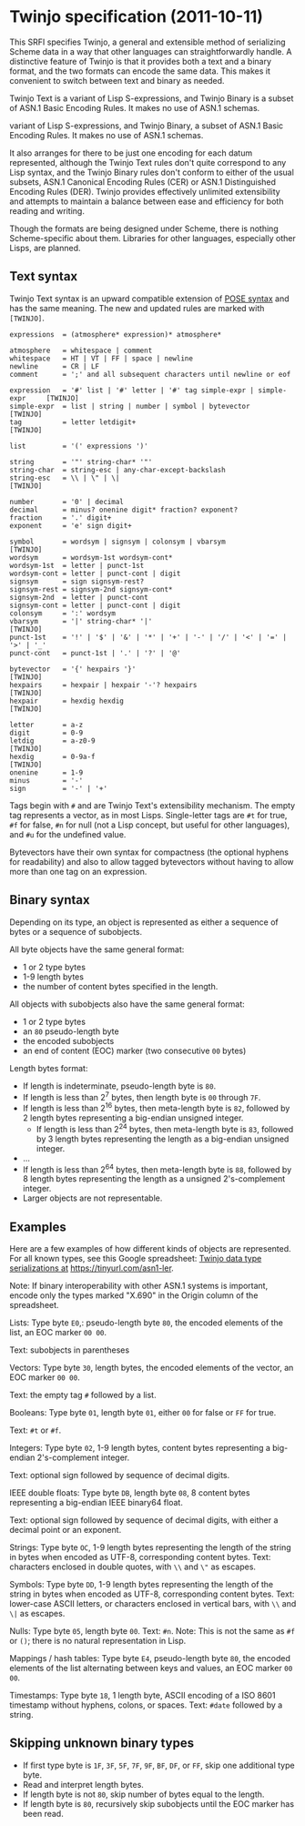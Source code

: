 Twinjo specification (2011-10-11)
=================================

This SRFI specifies Twinjo, a general and extensible method of
serializing Scheme data in a way that other languages can
straightforwardly handle. 
A distinctive feature of Twinjo is that it provides both a text and a
binary format, and the two formats can encode the same data. This makes
it convenient to switch between text and binary as needed.

Twinjo Text is a variant of Lisp S-expressions, and Twinjo Binary is a
subset of ASN.1 Basic Encoding Rules. It makes no use of ASN.1 schemas.

variant of Lisp S-expressions, and Twinjo Binary, a subset of ASN.1
Basic Encoding Rules. It makes no use of ASN.1 schemas.

It also arranges for there to be just one encoding for each datum
represented, although the Twinjo Text rules don't quite correspond to
any Lisp syntax, and the Twinjo Binary rules don't conform to either of
the usual subsets, ASN.1 Canonical Encoding Rules (CER) or ASN.1
Distinguished Encoding Rules (DER). Twinjo provides effectively
unlimited extensibility and attempts to maintain a balance between ease
and efficiency for both reading and writing.

Though the formats are being designed under Scheme, there is nothing
Scheme-specific about them. Libraries for other languages, especially
other Lisps, are planned.

Text syntax
-----------

Twinjo Text syntax is an upward compatible extension of
[POSE syntax](https://github.com/s-expressions/twinjo/blob/master/README.md#Grammar)
and has the same meaning.  The new and updated rules are marked with `[TWINJO]`.
```
expressions  = (atmosphere* expression)* atmosphere*

atmosphere   = whitespace | comment
whitespace   = HT | VT | FF | space | newline
newline      = CR | LF
comment      = ';' and all subsequent characters until newline or eof

expression   = '#' list | '#' letter | '#' tag simple-expr | simple-expr     [TWINJO]
simple-expr  = list | string | number | symbol | bytevector                  [TWINJO]
tag          = letter letdigit+                                              [TWINJO]

list         = '(' expressions ')'

string       = '"' string-char* '"'
string-char  = string-esc | any-char-except-backslash
string-esc   = \\ | \" | \|                                                  [TWINJO]

number       = '0' | decimal
decimal      = minus? onenine digit* fraction? exponent?
fraction     = '.' digit+
exponent     = 'e' sign digit+

symbol       = wordsym | signsym | colonsym | vbarsym                        [TWINJO]
wordsym      = wordsym-1st wordsym-cont*
wordsym-1st  = letter | punct-1st
wordsym-cont = letter | punct-cont | digit
signsym      = sign signsym-rest?
signsym-rest = signsym-2nd signsym-cont*
signsym-2nd  = letter | punct-cont
signsym-cont = letter | punct-cont | digit
colonsym     = ':' wordsym
vbarsym      = '|' string-char* '|'                                          [TWINJO]
punct-1st    = '!' | '$' | '&' | '*' | '+' | '-' | '/' | '<' | '=' | '>' | '_'
punct-cont   = punct-1st | '.' | '?' | '@'

bytevector   = '{' hexpairs '}'                                              [TWINJO]
hexpairs     = hexpair | hexpair '-'? hexpairs                               [TWINJO]
hexpair      = hexdig hexdig                                                 [TWINJO]

letter       = a-z
digit        = 0-9
letdig       = a-z0-9                                                        [TWINJO]
hexdig       = 0-9a-f                                                        [TWINJO]
onenine      = 1-9
minus        = '-'
sign         = '-' | '+'

```
Tags begin with `#` and are Twinjo Text's extensibility mechanism.  The empty tag
represents a vector, as in most Lisps. Single-letter tags are `#t` for true, `#f`
for false, `#n` for null (not a Lisp concept, but useful for other languages),
and `#u` for the undefined value.

Bytevectors have their own syntax for compactness (the optional hyphens for readability)
and also to allow tagged bytevectors without having to allow more than one tag
on an expression.

Binary syntax
-------------

Depending on its type, an object is represented as either a sequence of
bytes or a sequence of subobjects.

All byte objects have the same general format:

-   1 or 2 type bytes
-   1-9 length bytes
-   the number of content bytes specified in the length.

All objects with subobjects also have the same general format:

-   1 or 2 type bytes
-   an `80` pseudo-length byte
-   the encoded subobjects
-   an end of content (EOC) marker (two consecutive `00` bytes)

Length bytes format:

-   If length is indeterminate, pseudo-length byte is `80`.
-   If length is less than 2<sup>7</sup> bytes, then length byte is `00` through
    `7F`.
-   If length is less than 2<sup>16</sup> bytes, then meta-length byte is `82`,
    followed by 2 length bytes representing a big-endian unsigned
    integer.
    -   If length is less than 2<sup>24</sup> bytes, then meta-length byte is
        `83`, followed by 3 length bytes representing the length as a
        big-endian unsigned integer.
-   \...
-   If length is less than 2<sup>64</sup> bytes, then meta-length byte is `88`,
    followed by 8 length bytes representing the length as a unsigned
    2\'s-complement integer.
-   Larger objects are not representable.

Examples
--------

Here are a few examples of how different kinds of objects are
represented. For all known types, see this Google spreadsheet: [Twinjo
data type serializations at](https://tinyurl.com/asn1-ler)
<https://tinyurl.com/asn1-ler>.

Note: If binary interoperability with other ASN.1 systems is important,
encode only the types marked \"X.690\" in the Origin column of the
spreadsheet.

Lists: Type byte `E0`,: pseudo-length byte `80`, the encoded elements of
the list, an EOC marker `00 00`.

Text: subobjects in parentheses

Vectors: Type byte `30`, length bytes, the encoded elements of the
vector, an EOC marker `00 00`.

Text: the empty tag `#` followed by a list.

Booleans: Type byte `01`, length byte `01`, either `00` for false or
`FF` for true.

Text: `#t` or `#f`.

Integers: Type byte `02`, 1-9 length bytes, content bytes representing a
big-endian 2\'s-complement integer.

Text: optional sign followed by sequence of decimal digits.

IEEE double floats: Type byte `DB`, length byte `08`, 8 content bytes
representing a big-endian IEEE binary64 float.

Text: optional sign followed by sequence of decimal digits, with either
a decimal point or an exponent.

Strings: Type byte `OC`, 1-9 length bytes representing the length of the
string in bytes when encoded as UTF-8, corresponding content bytes.
Text: characters enclosed in double quotes, with `\\` and `\"` as
escapes.

Symbols: Type byte `DD`, 1-9 length bytes representing the length of the
string in bytes when encoded as UTF-8, corresponding content bytes.
Text: lower-case ASCII letters, or characters enclosed in vertical bars,
with `\\` and `\|` as escapes.

Nulls: Type byte `05`, length byte `00`.
Text: `#n`.
Note: This is not the same as `#f` or `()`; there is no natural
representation in Lisp.

Mappings / hash tables: Type byte `E4`, pseudo-length byte `80`, the
encoded elements of the list alternating between keys and values, an EOC
marker `00 00`.

Timestamps: Type byte `18`, 1 length byte, ASCII encoding of a ISO 8601
timestamp without hyphens, colons, or spaces.
Text: `#date` followed by a string.

Skipping unknown binary types
-----------------------------

-   If first type byte is `1F`, `3F`, `5F`, `7F`, `9F`, `BF`, `DF`, or
    `FF`, skip one additional type byte.
-   Read and interpret length bytes.
-   If length byte is not `80`, skip number of bytes equal to the
    length.
-   If length byte is `80`, recursively skip subobjects until the EOC
    marker has been read.
